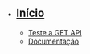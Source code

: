 * ## [Início](Home)
  * [Teste a GET API](Home#api_tester)
  * [Documentação](https://github.com/opendatabio/opendatabio/wiki/home)
<br>
<br>
<br>
<br>
<br>
<br>
<br>
